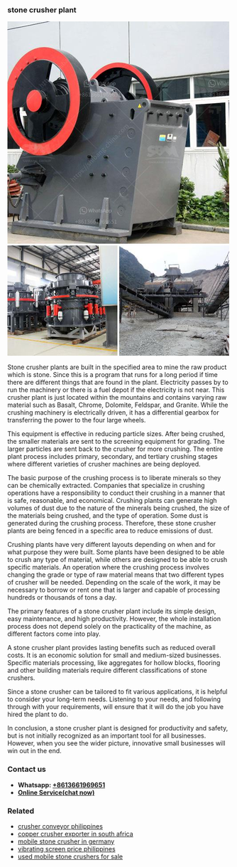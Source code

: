 <h3>stone crusher plant</h3><img src='1708408664.jpg' alt=''><p>Stone crusher plants are built in the specified area to mine the raw product which is stone. Since this is a program that runs for a long period if time there are different things that are found in the plant. Electricity passes by to run the machinery or there is a fuel depot if the electricity is not near. This crusher plant is just located within the mountains and contains varying raw material such as Basalt, Chrome, Dolomite, Feldspar, and Granite. While the crushing machinery is electrically driven, it has a differential gearbox for transferring the power to the four large wheels.</p><p>This equipment is effective in reducing particle sizes. After being crushed, the smaller materials are sent to the screening equipment for grading. The larger particles are sent back to the crusher for more crushing. The entire plant process includes primary, secondary, and tertiary crushing stages where different varieties of crusher machines are being deployed.</p><p>The basic purpose of the crushing process is to liberate minerals so they can be chemically extracted. Companies that specialize in crushing operations have a responsibility to conduct their crushing in a manner that is safe, reasonable, and economical. Crushing plants can generate high volumes of dust due to the nature of the minerals being crushed, the size of the materials being crushed, and the type of operation. Some dust is generated during the crushing process. Therefore, these stone crusher plants are being fenced in a specific area to reduce emissions of dust.</p><p>Crushing plants have very different layouts depending on when and for what purpose they were built. Some plants have been designed to be able to crush any type of material, while others are designed to be able to crush specific materials. An operation where the crushing process involves changing the grade or type of raw material means that two different types of crusher will be needed. Depending on the scale of the work, it may be necessary to borrow or rent one that is larger and capable of processing hundreds or thousands of tons a day.</p><p>The primary features of a stone crusher plant include its simple design, easy maintenance, and high productivity. However, the whole installation process does not depend solely on the practicality of the machine, as different factors come into play.</p><p>A stone crusher plant provides lasting benefits such as reduced overall costs. It is an economic solution for small and medium-sized businesses. Specific materials processing, like aggregates for hollow blocks, flooring and other building materials require different classifications of stone crushers.</p><p>Since a stone crusher can be tailored to fit various applications, it is helpful to consider your long-term needs. Listening to your needs, and following through with your requirements, will ensure that it will do the job you have hired the plant to do.</p><p>In conclusion, a stone crusher plant is designed for productivity and safety, but is not initially recognized as an important tool for all businesses. However, when you see the wider picture, innovative small businesses will win out in the end.</p><h3>Contact us</h3><ul><li><strong>Whatsapp:&nbsp;<a href="https://wa.me/8613661969651">+8613661969651</a></strong></li><li><a href="https://swt.shibang-china.com/?git&amp;zhl&amp;stone crusher plant"><strong>Online Service(chat now)</strong></a></li></ul><h3>Related</h3><ul><li><a href='crusher conveyor philippines.md'>crusher conveyor philippines</a></li><li><a href='copper crusher exporter in south africa.md'>copper crusher exporter in south africa</a></li><li><a href='mobile stone crusher in germany.md'>mobile stone crusher in germany</a></li><li><a href='vibrating screen price philippines.md'>vibrating screen price philippines</a></li><li><a href='used mobile stone crushers for sale.md'>used mobile stone crushers for sale</a></li></ul>